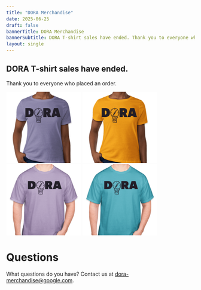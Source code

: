 ```yaml
---
title: "DORA Merchandise"
date: 2025-06-25
draft: false
bannerTitle: DORA Merchandise
bannerSubtitle: DORA T-shirt sales have ended. Thank you to everyone who placed an order.
layout: single
---
```


## DORA T-shirt sales have ended.

Thank you to everyone who placed an order.

<img src="images/dora-fitted-mauve.png" width="200" alt="dora-fitted-mauve">
<img src="images/dora-fitted-spotlight-yellow.png" width="200" alt="dora-fitted-spotlight-yellow">
<img src="images/dora-straight-mauve.png" width="200" alt="dora-straight-mauve">
<img src="images/dora-straight-sky-blue.png" width="200" alt="dora-straight-sky-blue">

# Questions
What questions do you have? Contact us at [dora-merchandise@google.com](mailto:dora-merchandise@google.com).
